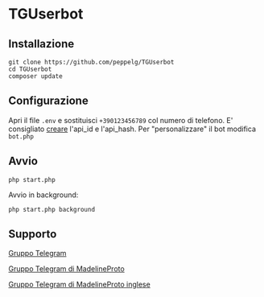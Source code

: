 # TGUserbot

Installazione
-------------
	git clone https://github.com/peppelg/TGUserbot
	cd TGUserbot
	composer update 


Configurazione
---------------
Apri il file `.env` e sostituisci `+390123456789` col numero di telefono.
E' consigliato [creare](https://my.telegram.org) l'api_id e l'api_hash.
Per "personalizzare" il bot modifica `bot.php`


Avvio
-----
	php start.php
Avvio in background:

	php start.php background


Supporto
--------
[Gruppo Telegram](https://t.me/joinchat/AAAAAEHRBNZBqxOlwtwBaQ)

[Gruppo Telegram di MadelineProto](https://t.me/pwrtelegramgroupita)

[Gruppo Telegram di MadelineProto inglese](https://t.me/pwrtelegramgroup)
